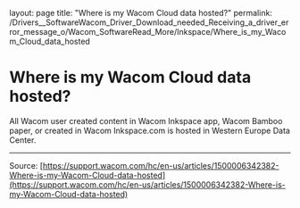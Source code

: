 layout: page
title: "Where is my Wacom Cloud data hosted?"
permalink: /Drivers__SoftwareWacom_Driver_Download_needed_Receiving_a_driver_error_message_o/Wacom_SoftwareRead_More/Inkspace/Where_is_my_Wacom_Cloud_data_hosted

# Where is my Wacom Cloud data hosted?

All Wacom user created content in Wacom Inkspace app, Wacom Bamboo paper, or created in Wacom Inkspace.com is hosted in Western Europe Data Center.

---
Source: [https://support.wacom.com/hc/en-us/articles/1500006342382-Where-is-my-Wacom-Cloud-data-hosted](https://support.wacom.com/hc/en-us/articles/1500006342382-Where-is-my-Wacom-Cloud-data-hosted)
